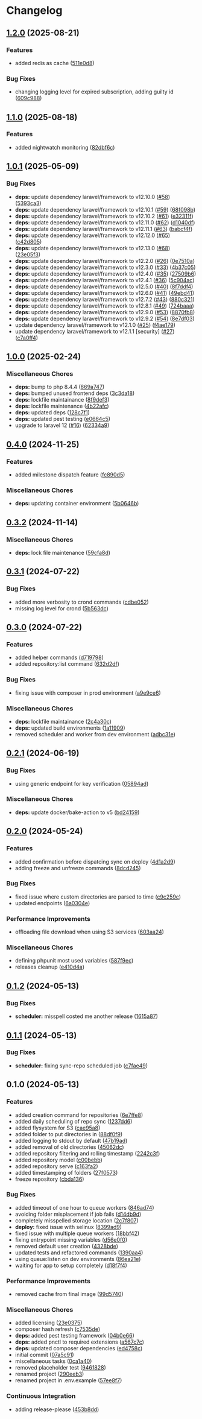 # Changelog

## [1.2.0](https://github.com/nethesis/parceler/compare/v1.1.0...v1.2.0) (2025-08-21)


### Features

* added redis as cache ([511e0d8](https://github.com/nethesis/parceler/commit/511e0d8970e0a1a58be1fe9b8fd8ff31bc88efe9))


### Bug Fixes

* changing logging level for expired subscription, adding guilty id ([609c988](https://github.com/nethesis/parceler/commit/609c988a374b6cda2657563f41287ba028fdef24))

## [1.1.0](https://github.com/nethesis/parceler/compare/v1.0.1...v1.1.0) (2025-08-18)


### Features

* added nightwatch monitoring ([82dbf6c](https://github.com/nethesis/parceler/commit/82dbf6c1cd010589d1d58ffbb6226f38aced52da))

## [1.0.1](https://github.com/nethesis/parceler/compare/v1.0.0...v1.0.1) (2025-05-09)


### Bug Fixes

* **deps:** update dependency laravel/framework to v12.10.0 ([#58](https://github.com/nethesis/parceler/issues/58)) ([5393ca3](https://github.com/nethesis/parceler/commit/5393ca32def1b03bf1f3ecf5af80ac9e9dfefda0))
* **deps:** update dependency laravel/framework to v12.10.1 ([#59](https://github.com/nethesis/parceler/issues/59)) ([68f098b](https://github.com/nethesis/parceler/commit/68f098ba544e35f0118ad69568cf361392bbeaf7))
* **deps:** update dependency laravel/framework to v12.10.2 ([#61](https://github.com/nethesis/parceler/issues/61)) ([e32311f](https://github.com/nethesis/parceler/commit/e32311fccef8a901821fdee66b3f1477acc614a6))
* **deps:** update dependency laravel/framework to v12.11.0 ([#62](https://github.com/nethesis/parceler/issues/62)) ([d1040df](https://github.com/nethesis/parceler/commit/d1040dfc4983e238e79727d51e117c13385c7a9e))
* **deps:** update dependency laravel/framework to v12.11.1 ([#63](https://github.com/nethesis/parceler/issues/63)) ([babcf4f](https://github.com/nethesis/parceler/commit/babcf4fe8b684fc5ff11caf22117b9326487712f))
* **deps:** update dependency laravel/framework to v12.12.0 ([#65](https://github.com/nethesis/parceler/issues/65)) ([c42d805](https://github.com/nethesis/parceler/commit/c42d8052e93734aac6b7fe754272bb46cf86ef84))
* **deps:** update dependency laravel/framework to v12.13.0 ([#68](https://github.com/nethesis/parceler/issues/68)) ([23e05f3](https://github.com/nethesis/parceler/commit/23e05f3247c8bbbd7d9334bcf87921224e1f11e9))
* **deps:** update dependency laravel/framework to v12.2.0 ([#26](https://github.com/nethesis/parceler/issues/26)) ([0e7510a](https://github.com/nethesis/parceler/commit/0e7510a97b820cd8350d81877c3d9d04f2fa870c))
* **deps:** update dependency laravel/framework to v12.3.0 ([#33](https://github.com/nethesis/parceler/issues/33)) ([4b37c05](https://github.com/nethesis/parceler/commit/4b37c0586ac1e2de32c465f529fec9f24c14b7a4))
* **deps:** update dependency laravel/framework to v12.4.0 ([#35](https://github.com/nethesis/parceler/issues/35)) ([27509b6](https://github.com/nethesis/parceler/commit/27509b64b0ceeee07ef2d9d011012670ff84be47))
* **deps:** update dependency laravel/framework to v12.4.1 ([#36](https://github.com/nethesis/parceler/issues/36)) ([5c904ac](https://github.com/nethesis/parceler/commit/5c904ac5718bdcd79c65d48a3f0587c28055dda1))
* **deps:** update dependency laravel/framework to v12.5.0 ([#40](https://github.com/nethesis/parceler/issues/40)) ([8f7ddf4](https://github.com/nethesis/parceler/commit/8f7ddf4bfda3d7612ad8f4eb2166038da1bd3daf))
* **deps:** update dependency laravel/framework to v12.6.0 ([#41](https://github.com/nethesis/parceler/issues/41)) ([49ebd41](https://github.com/nethesis/parceler/commit/49ebd415f9cc80431c130c7312ae145a59a8d5b4))
* **deps:** update dependency laravel/framework to v12.7.2 ([#43](https://github.com/nethesis/parceler/issues/43)) ([880c321](https://github.com/nethesis/parceler/commit/880c3210856831620ee509a9229221575ccd907b))
* **deps:** update dependency laravel/framework to v12.8.1 ([#49](https://github.com/nethesis/parceler/issues/49)) ([724baaa](https://github.com/nethesis/parceler/commit/724baaa787a7be1f3f660e91f98a8236018792b3))
* **deps:** update dependency laravel/framework to v12.9.0 ([#53](https://github.com/nethesis/parceler/issues/53)) ([8870fb8](https://github.com/nethesis/parceler/commit/8870fb8d674ed535bb46c2f98667bbed8e484b05))
* **deps:** update dependency laravel/framework to v12.9.2 ([#54](https://github.com/nethesis/parceler/issues/54)) ([8e7df03](https://github.com/nethesis/parceler/commit/8e7df03e2d9fb9b7363a9f7093de715028731cec))
* update dependency laravel/framework to v12.1.0 ([#25](https://github.com/nethesis/parceler/issues/25)) ([f4ae179](https://github.com/nethesis/parceler/commit/f4ae179817e65df189e82890d73f6729aa9c2213))
* update dependency laravel/framework to v12.1.1 [security] ([#27](https://github.com/nethesis/parceler/issues/27)) ([c7a0ff4](https://github.com/nethesis/parceler/commit/c7a0ff4a7808f82d8d1c2abebfbaf3bba006495f))

## [1.0.0](https://github.com/nethesis/parceler/compare/v0.4.0...v1.0.0) (2025-02-24)


### Miscellaneous Chores

* **deps:** bump to php 8.4.4 ([869a747](https://github.com/nethesis/parceler/commit/869a74788c56c411199489158c366f678b588532))
* **deps:** bumped unused frontend deps ([3c3da18](https://github.com/nethesis/parceler/commit/3c3da188de95105b26ecc216e91852601df31c98))
* **deps:** lockfile maintainance ([8f9def3](https://github.com/nethesis/parceler/commit/8f9def310f964753f23a5ca37e7b7ca5ef5ae437))
* **deps:** lockfile maintenance ([4b22afc](https://github.com/nethesis/parceler/commit/4b22afcfcaec30078187de64ba70e2c41c42cfa6))
* **deps:** updated deps ([128c7f1](https://github.com/nethesis/parceler/commit/128c7f15d18a7ffb4f600cfd969ffd36d09d7170))
* **deps:** updated pest testing ([e0664c5](https://github.com/nethesis/parceler/commit/e0664c5c6e8b9ba323ae32e548ce7a7c0e8d4703))
* upgrade to laravel 12 ([#16](https://github.com/nethesis/parceler/issues/16)) ([62334a9](https://github.com/nethesis/parceler/commit/62334a91deae6c05d6db087d548506ac9d9e6193))

## [0.4.0](https://github.com/nethesis/parceler/compare/v0.3.2...v0.4.0) (2024-11-25)


### Features

* added milestone dispatch feature ([fc890d5](https://github.com/nethesis/parceler/commit/fc890d5f0c4258848e30d5cb501bcfd172f24639))


### Miscellaneous Chores

* **deps:** updating container environment ([5b0646b](https://github.com/nethesis/parceler/commit/5b0646b1448ea86944f33e01e33a4f44b21dd4a4))

## [0.3.2](https://github.com/nethesis/parceler/compare/v0.3.1...v0.3.2) (2024-11-14)


### Miscellaneous Chores

* **deps:** lock file maintenance ([59cfa8d](https://github.com/nethesis/parceler/commit/59cfa8d2bf7ee4b9d76814760e3950951c40233f))

## [0.3.1](https://github.com/nethesis/parceler/compare/v0.3.0...v0.3.1) (2024-07-22)


### Bug Fixes

* added more verbosity to crond commands ([cdbe052](https://github.com/nethesis/parceler/commit/cdbe052afb8b623e84499c1b9a6748756f4e3a86))
* missing log level for crond ([5b563dc](https://github.com/nethesis/parceler/commit/5b563dc046e9e0a978a97acf9aa7a399320c8561))

## [0.3.0](https://github.com/nethesis/parceler/compare/v0.2.1...v0.3.0) (2024-07-22)


### Features

* added helper commands ([d719798](https://github.com/nethesis/parceler/commit/d719798c1176deb8f0653723b756bff0925b7906))
* added repository:list command ([632d2df](https://github.com/nethesis/parceler/commit/632d2dfe1584af315c5a00cc7a7d974996ae1ed1))


### Bug Fixes

* fixing issue with composer in prod environment ([a9e9ce6](https://github.com/nethesis/parceler/commit/a9e9ce68b179b04f8b7f48a8e98bb1ebc20d6e6f))


### Miscellaneous Chores

* **deps:** lockfile maintainance ([2c4a30c](https://github.com/nethesis/parceler/commit/2c4a30c1157ecb5864e27a0ff7cb14481d85ca0b))
* **deps:** updated build environments ([1a11909](https://github.com/nethesis/parceler/commit/1a1190921adfe5e955e3252d0e0a732ff9dcf5cf))
* removed scheduler and worker from dev environment ([adbc31e](https://github.com/nethesis/parceler/commit/adbc31ea0349268846ec945017fdc02a621fe099))

## [0.2.1](https://github.com/nethesis/parceler/compare/v0.2.0...v0.2.1) (2024-06-19)


### Bug Fixes

* using generic endpoint for key verification ([05894ad](https://github.com/nethesis/parceler/commit/05894ad46a9f12d011c1856a7ce2d66480255dd2))


### Miscellaneous Chores

* **deps:** update docker/bake-action to v5 ([bd24159](https://github.com/nethesis/parceler/commit/bd241599b024418e95a9480633c2f892c441419d))

## [0.2.0](https://github.com/nethesis/parceler/compare/v0.1.2...v0.2.0) (2024-05-24)


### Features

* added confirmation before dispatcing sync on deploy ([4d1a2d9](https://github.com/nethesis/parceler/commit/4d1a2d98c18120627396bcf44aeff0e37bb9de87))
* adding freeze and unfreeze commands ([8dcd245](https://github.com/nethesis/parceler/commit/8dcd24554cbf7e3729f166c39e760989a5ebbf7c))


### Bug Fixes

* fixed issue where custom directories are parsed to time ([c9c259c](https://github.com/nethesis/parceler/commit/c9c259c33904fa464a04345a7cff4d91f2a44447))
* updated endpoints ([6a0304e](https://github.com/nethesis/parceler/commit/6a0304e3a7a0c8d7e22c580c20083ac95faaa653))


### Performance Improvements

* offloading file download when using S3 services ([603aa24](https://github.com/nethesis/parceler/commit/603aa2457cdd67d9515aee6c48e1b30ebd3b5b9c))


### Miscellaneous Chores

* defining phpunit most used variables ([587f9ec](https://github.com/nethesis/parceler/commit/587f9ecca25a4b04699056d198383f8826562ed2))
* releases cleanup ([e410d4a](https://github.com/nethesis/parceler/commit/e410d4a08f12feb585404331323daceb02d52b70))

## [0.1.2](https://github.com/nethesis/parceler/compare/v0.1.1...v0.1.2) (2024-05-13)


### Bug Fixes

* **scheduler:** misspell costed me another release ([1615a87](https://github.com/nethesis/parceler/commit/1615a87aefce35d17cdb8442aa62cdcb9a08f126))

## [0.1.1](https://github.com/nethesis/parceler/compare/v0.1.0...v0.1.1) (2024-05-13)


### Bug Fixes

* **scheduler:** fixing sync-repo scheduled job ([c7fae49](https://github.com/nethesis/parceler/commit/c7fae49b18c4ac9e2cce4ab468f025ba85b2b009))

## 0.1.0 (2024-05-13)


### Features

* added creation command for repositories ([6e7ffe8](https://github.com/nethesis/parceler/commit/6e7ffe8ad77c0caa1bf748a391b0eceae97d72af))
* added daily scheduling of repo sync ([1237dd6](https://github.com/nethesis/parceler/commit/1237dd612662edd8e45a03be63bb2d787c490705))
* added flysystem for S3 ([cae95a8](https://github.com/nethesis/parceler/commit/cae95a8532d11d549a28b4b76287e0c9222ea238))
* added folder to put directories in ([88df0f9](https://github.com/nethesis/parceler/commit/88df0f9304c173b3952e3fbf69dd837f1130f659))
* added logging to stdout by default ([47b19ad](https://github.com/nethesis/parceler/commit/47b19ad23e788c2008ec357019cc55dd06ed700e))
* added removal of old directories ([45062dc](https://github.com/nethesis/parceler/commit/45062dc57c55da429786368a39a9856114f86201))
* added repository filtering and rolling timestamp ([2242c3f](https://github.com/nethesis/parceler/commit/2242c3fc3a1fefab68dd72a5d9f1ee63b7862a42))
* added repository model ([c00bebb](https://github.com/nethesis/parceler/commit/c00bebb02db8ce877eaf5d238d3753e8d76ed259))
* added repository serve ([c163fa2](https://github.com/nethesis/parceler/commit/c163fa2ebb4031c3ec4e086bbe66605bd325c254))
* added timestamping of folders ([27f0573](https://github.com/nethesis/parceler/commit/27f0573bcbf4a441528b49e81e6316578631e2e2))
* freeze repository ([cbda136](https://github.com/nethesis/parceler/commit/cbda1369d5e364e4a154ba7fe54629381565f8a4))


### Bug Fixes

* added timeout of one hour to queue workers ([846ad74](https://github.com/nethesis/parceler/commit/846ad7466371b9730602619bebaaab2b6faeb1f4))
* avoiding folder misplacement if job fails ([d14db9d](https://github.com/nethesis/parceler/commit/d14db9d05d44cdb33b1ffb6dad54f4b4fa1cf053))
* completely misspelled storage location ([2c7f807](https://github.com/nethesis/parceler/commit/2c7f80759ebbc0ca4fe63078e20878d1550166dd))
* **deploy:** fixed issue with selinux ([8399ad9](https://github.com/nethesis/parceler/commit/8399ad99f0b18f12722e21209b1acb23b1f76379))
* fixed issue with multiple queue workers ([18bbf42](https://github.com/nethesis/parceler/commit/18bbf42d5de39a24f7ae98398633ae17000ad037))
* fixing entrypoint missing variables ([d56e0f0](https://github.com/nethesis/parceler/commit/d56e0f0e2563fd9148fa3cb7aa1766f4854805cb))
* removed default user creation ([4328bde](https://github.com/nethesis/parceler/commit/4328bde1be4f581167ee40409301267faa586d58))
* updated tests and refactored commands ([1390aa4](https://github.com/nethesis/parceler/commit/1390aa4cd53f9e1958a7cc9b18ee17e5c0b91d9c))
* using queue:listen on dev environments ([86ea21e](https://github.com/nethesis/parceler/commit/86ea21ee3c517add19b5848aabf848ba29b950a0))
* waiting for app to setup completely ([d18f7f4](https://github.com/nethesis/parceler/commit/d18f7f4a6512b458207eb6940616514955563981))


### Performance Improvements

* removed cache from final image ([99d5740](https://github.com/nethesis/parceler/commit/99d574085f25afe6c62567387e21d701b20ce605))


### Miscellaneous Chores

* added licensing ([23e0375](https://github.com/nethesis/parceler/commit/23e037589c06d90dc33a17b99aba1fbb62be8e96))
* composer hash refresh ([c7535de](https://github.com/nethesis/parceler/commit/c7535dec411c7832919c62cb427152692791d6c7))
* **deps:** added pest testing framework ([04b0e66](https://github.com/nethesis/parceler/commit/04b0e663f9ace982487f8b1bd5a676c1519a4c00))
* **deps:** added pnctl to required extensions ([a567c7c](https://github.com/nethesis/parceler/commit/a567c7c8b5dd4471e1426c7f58e4a1f6cbc6a528))
* **deps:** updated composer dependencies ([ed4758c](https://github.com/nethesis/parceler/commit/ed4758c277dbfae342e1ff31caff874f543aa6fc))
* initial commit ([07a5c91](https://github.com/nethesis/parceler/commit/07a5c915c0f0a58cd89e38da72478c8159f9b8a7))
* miscellaneous tasks ([0ca1a40](https://github.com/nethesis/parceler/commit/0ca1a40c0215d125658d78311006dc54aca40188))
* removed placeholder test ([9461828](https://github.com/nethesis/parceler/commit/946182868a1427288408872df03806ba7a1280c8))
* renamed project ([290eeb3](https://github.com/nethesis/parceler/commit/290eeb33e3e1b80a74671816589c583071fe72b7))
* renamed project in .env.example ([57ee8f7](https://github.com/nethesis/parceler/commit/57ee8f75d2ad3a02cb32f9ea89fe0f2461f9b08e))


### Continuous Integration

* adding release-please ([453b8dd](https://github.com/nethesis/parceler/commit/453b8dd9607b1d34b4e168cc7d42d709a188a34e))
